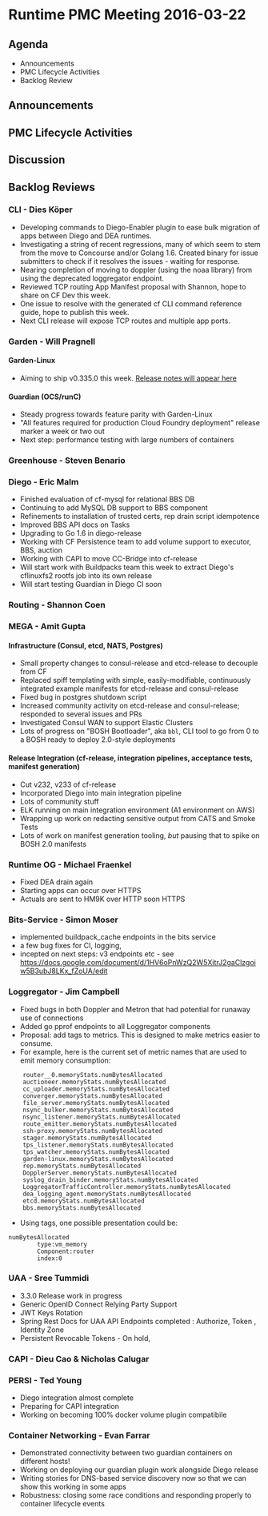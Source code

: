 # Runtime PMC Meeting 2016-03-22

## Agenda
* Announcements
* PMC Lifecycle Activities
* Backlog Review

## Announcements


## PMC Lifecycle Activities


## Discussion


## Backlog Reviews

### CLI - Dies Köper
- Developing commands to Diego-Enabler plugin to ease bulk migration of apps between Diego and DEA runtimes.
- Investigating a string of recent regressions, many of which seem to stem from the move to Concourse and/or Golang 1.6. Created binary for issue submitters to check if it resolves the issues - waiting for response.
- Nearing completion of moving to doppler (using the noaa library) from using the deprecated loggregator endpoint.
- Reviewed TCP routing App Manifest proposal with Shannon, hope to share on CF Dev this week.
- One issue to resolve with the generated cf CLI command reference guide, hope to publish this week.
- Next CLI release will expose TCP routes and multiple app ports.

### Garden - Will Pragnell

#### Garden-Linux

- Aiming to ship v0.335.0 this week. [Release notes will appear here](https://github.com/cloudfoundry-incubator/garden-linux-release/releases/tag/v0.335.0)

#### Guardian (OCS/runC)

- Steady progress towards feature parity with Garden-Linux
- "All features required for production Cloud Foundry deployment" release marker a week or two out
- Next step: performance testing with large numbers of containers

### Greenhouse - Steven Benario


### Diego - Eric Malm

- Finished evaluation of cf-mysql for relational BBS DB
- Continuing to add MySQL DB support to BBS component
- Refinements to installation of trusted certs, rep drain script idempotence
- Improved BBS API docs on Tasks
- Upgrading to Go 1.6 in diego-release
- Working with CF Persistence team to add volume support to executor, BBS, auction
- Working with CAPI to move CC-Bridge into cf-release
- Will start work with Buildpacks team this week to extract Diego's cflinuxfs2 rootfs job into its own release
- Will start testing Guardian in Diego CI soon


### Routing - Shannon Coen


### MEGA - Amit Gupta

#### Infrastructure (Consul, etcd, NATS, Postgres)
* Small property changes to consul-release and etcd-release to decouple from CF
* Replaced spiff templating with simple, easily-modifiable, continuously integrated example manifests for etcd-release and consul-release
* Fixed bug in postgres shutdown script
* Increased community activity on etcd-release and consul-release; responded to several issues and PRs
* Investigated Consul WAN to support Elastic Clusters
* Lots of progress on "BOSH Bootloader", aka `bbl`, CLI tool to go from 0 to a BOSH ready to deploy 2.0-style deployments

#### Release Integration (cf-release, integration pipelines, acceptance tests, manifest generation)
* Cut v232, v233 of cf-release
* Incorporated Diego into main integration pipeline
* Lots of community stuff
* ELK running on main integration environment (A1 environment on AWS)
* Wrapping up work on redacting sensitive output from CATS and Smoke Tests
* Lots of work on manifest generation tooling, *but* pausing that to spike on BOSH 2.0 manifests

### Runtime OG - Michael Fraenkel
- Fixed DEA drain again
- Starting apps can occur over HTTPS
- Actuals are sent to HM9K over HTTP soon HTTPS

### Bits-Service - Simon Moser
- implemented buildpack_cache endpoints in the bits service
- a few bug fixes for CI, logging, 
- incepted on next steps: v3 endpoints etc - see https://docs.google.com/document/d/1HV6oPnWzQ2W5XitrJ2gaClzgoiw5B3ubJ8LKx_fZoUA/edit

### Loggregator - Jim Campbell

- Fixed bugs in both Doppler and Metron that had potential for runaway use of connections
- Added go pprof endpoints to all Loggregator components
- Proposal: add tags to metrics. This is designed to make metrics easier to consume.
 - For example, here is the current set of metric names that are used to emit memory consumption:
```
    router__0.memoryStats.numBytesAllocated
    auctioneer.memoryStats.numBytesAllocated
    cc_uploader.memoryStats.numBytesAllocated
    converger.memoryStats.numBytesAllocated
    file_server.memoryStats.numBytesAllocated
    nsync_bulker.memoryStats.numBytesAllocated
    nsync_listener.memoryStats.numBytesAllocated
    route_emitter.memoryStats.numBytesAllocated
    ssh-proxy.memoryStats.numBytesAllocated
    stager.memoryStats.numBytesAllocated
    tps_listener.memoryStats.numBytesAllocated
    tps_watcher.memoryStats.numBytesAllocated
    garden-linux.memoryStats.numBytesAllocated
    rep.memoryStats.numBytesAllocated
    DopplerServer.memoryStats.numBytesAllocated
    syslog_drain_binder.memoryStats.numBytesAllocated
    LoggregatorTrafficController.memoryStats.numBytesAllocated
    dea_logging_agent.memoryStats.numBytesAllocated
    etcd.memoryStats.numBytesAllocated
    bbs.memoryStats.numBytesAllocated
```
 - Using tags, one possible presentation could be:

```	
numBytesAllocated
		type:vm_memory
		Component:router
		index:0
```
		
### UAA - Sree Tummidi
- 3.3.0 Release work in progress
 - Generic OpenID Connect Relying Party Support
 - JWT Keys Rotation
 - Spring Rest Docs for UAA API Endpoints completed : Authorize, Token , Identity Zone
 - Persistent Revocable Tokens - On hold, 
 

### CAPI - Dieu Cao & Nicholas Calugar


### PERSI - Ted Young
- Diego integration almost complete
- Preparing for CAPI integration
- Working on becoming 100% docker volume plugin compatibile

### Container Networking - Evan Farrar

- Demonstrated connectivity between two guardian containers on different hosts!
- Working on deploying our guardian plugin work alongside Diego release
- Writing stories for DNS-based service discovery now so that we can show this working in some apps
- Robustness: closing some race conditions and responding properly to container lifecycle events
